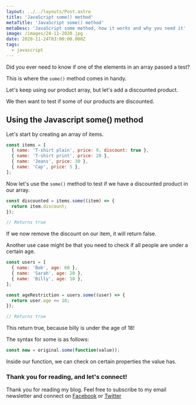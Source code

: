 ```yaml
---
layout: ../../layouts/Post.astro
title: 'JavaScript some() method'
metaTitle: 'JavaScript some() method'
metaDesc: 'JavaScript some method, how it works and why you need it'
image: /images/24-11-2020.jpg
date: 2020-11-24T03:00:00.000Z
tags:
  - javascript
---
```


Did you ever need to know if one of the elements in an array passed a test?

This is where the `some()` method comes in handy.

Let's keep using our product array, but let's add a discounted product.

We then want to test if some of our products are discounted.

## Using the Javascript some() method

Let's start by creating an array of items.

```js
const items = [
  { name: 'T-shirt plain', price: 9, discount: true },
  { name: 'T-shirt print', price: 20 },
  { name: 'Jeans', price: 30 },
  { name: 'Cap', price: 5 },
];
```

Now let's use the `some()` method to test if we have a discounted product in our array.

```js
const discounted = items.some((item) => {
  return item.discount;
});

// Returns true
```

If we now remove the discount on our item, it will return false.

Another use case might be that you need to check if all people are under a certain age.

```js
const users = [
  { name: 'Bob', age: 60 },
  { name: 'Sarah', age: 20 },
  { name: 'Billy', age: 18 },
];

const ageRestriction = users.some((user) => {
  return user.age <= 18;
});

// Returns true
```

This return true, because billy is under the age of 18!

The syntax for some is as follows:

```js
const new = original.some(function(value));
```

Inside our function, we can check on certain properties the value has.

### Thank you for reading, and let's connect!

Thank you for reading my blog. Feel free to subscribe to my email newsletter and connect on [Facebook](https://www.facebook.com/DailyDevTipsBlog) or [Twitter](https://twitter.com/DailyDevTips1)
